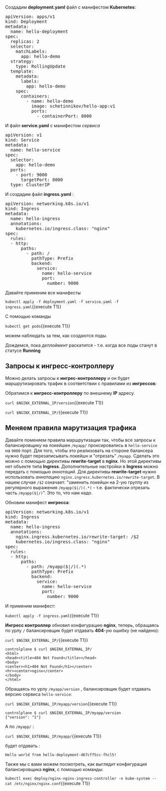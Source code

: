 Создадим **deployment.yaml** файл с манифестом **Kubernetes**: 

<pre class="file" data-filename="./deployment.yaml" data-target="replace">
apiVersion: apps/v1
kind: Deployment
metadata:
  name: hello-deployment
spec:
  replicas: 2
  selector:
    matchLabels:
      app: hello-demo
  strategy:
    type: RollingUpdate
  template:
    metadata:
      labels:
        app: hello-demo
    spec:
      containers:
        - name: hello-demo
          image: schetinnikov/hello-app:v1
          ports:
            - containerPort: 8000
</pre>


И файл **service.yaml** с манифестом *сервиса* 

<pre class="file" data-filename="./service.yaml" data-target="replace">
apiVersion: v1
kind: Service
metadata:
  name: hello-service
spec:
  selector:
    app: hello-demo
  ports:
    - port: 9000
      targetPort: 8000
  type: ClusterIP
</pre>


И создадим файл **ingress.yaml**  :

<pre class="file" data-filename="./ingress.yaml" data-target="replace">
apiVersion: networking.k8s.io/v1
kind: Ingress
metadata:
  name: hello-ingress
  annotations:
    kubernetes.io/ingress.class: "nginx"
spec:
  rules:
  - http:
      paths:
        - path: /
          pathType: Prefix
          backend:
            service:
              name: hello-service
              port:
                number: 9000
</pre>


Давайте применим все манифесты

`kubectl apply -f deployment.yaml -f service.yaml -f ingress.yaml`{{execute T1}}

С помощью команды

`kubectl get pods`{{execute T1}}

можем наблюдать за тем, как создаются *поды*. 

Дождемся, пока *деплоймент* раскатится - т.е. когда все *поды* станут в статусе **Running**


## Запросы к ингресс-контроллеру

Можно делать запросы к **ингрес-контроллеру** и он будет маршрутизировать трафик в соответствии с правилами из **ингрессов**:

Обратимся к **ингресс-контроллеру** по внешнему **IP** адресу. 

`curl $NGINX_EXTERNAL_IP/version`{{execute T1}}

`curl $NGINX_EXTERNAL_IP/`{{execute T1}}

## Меняем правила марутизация трафика

Давайте поменяем правила маршрутизации так, чтобы все запросы к балансировщику на локейшен `/myapp/` проксировались  в `hello-service` на `9000` порт. Для того, чтобы это реализовать на стороне балансера нужно будет перезаписывать локейшн и "отрезать" `/myapp`. Сделать это можно с помощью директивы **rewrite-target** в **nginx**.  Но этой директивы нет объекте типа **Ingress**. Дополнительные настройки в **Ingress** можно передать с помощью *аннотаций*. Для директивы **rewrite-target** нужно использовать *аннотацию* `nginx.ingress.kubernetes.io/rewrite-target`. В нашем случае `/$2` означает: "заменить локейшн на 2-ую группу из регулярного выражения `/myapp($|/)(.*)` - т.е. фактически отрезать часть `/myapp($|/)`". Это то, что нам надо. 

Обновим манифест **ингресса**: 

<pre class="file" data-filename="./ingress.yaml" data-target="replace">
apiVersion: networking.k8s.io/v1
kind: Ingress
metadata:
  name: hello-ingress
  annotations:
    nginx.ingress.kubernetes.io/rewrite-target: /$2
    kubernetes.io/ingress.class: "nginx"
spec:
  rules:
  - http:
      paths:
        - path: /myapp($|/)(.*)
          pathType: Prefix
          backend:
            service:
              name: hello-service
              port:
                number: 9000
</pre>


И применим манифест: 

`kubectl apply -f ingress.yaml`{{execute T1}}

**Ингресс контроллер** обновил конфигурацию **nginx**, теперь, обращаясь по урлу `/` балансировщик будет отдавать **404**-ую ошибку (не найдено): 

`curl $NGINX_EXTERNAL_IP/`{{execute T1}}

```
controlplane $ curl $NGINX_EXTERNAL_IP/
<html>
<head><title>404 Not Found</title></head>
<body>
<center><h1>404 Not Found</h1></center>
<hr><center>nginx</center>
</body>
</html>

```

Обращаясь по урлу `/myapp/version` , балансировщик будет отдавать версию сервиса `hello-service`:

`curl $NGINX_EXTERNAL_IP/myapp/version`{{execute T1}}

```
controlplane $ curl $NGINX_EXTERNAL_IP/myapp/version
{"version": "1"}
```

А по `/myapp/` :

`curl $NGINX_EXTERNAL_IP/myapp/`{{execute T1}}

будет отдавать :

```controlplane $ curl $NGINX_EXTERNAL_IP/myapp/
Hello world from hello-deployment-d67cff5cc-fhcl5!
```

Также мы с вами можем посмотреть, как выглядит конфигурация балансировщика **nginx**, с помощью команды:

`kubectl exec deploy/nginx-nginx-ingress-controller -n kube-system -- cat /etc/nginx/nginx.conf`{{execute T1}}
